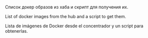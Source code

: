 Список докер образов из хаба и скрипт для получения их.

List of docker images from the hub and a script to get them.

Lista de imágenes de Docker desde el concentrador y un script para obtenerlas.


